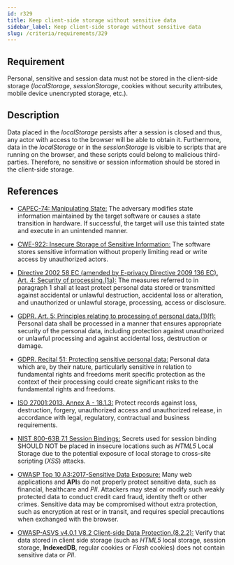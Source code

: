 ```yaml
---
id: r329
title: Keep client-side storage without sensitive data
sidebar_label: Keep client-side storage without sensitive data
slug: /criteria/requirements/329
---
```


## Requirement

Personal, sensitive and session data
must not be stored in the client-side storage
(*localStorage*, *sessionStorage*,
cookies without security attributes,
mobile device unencrypted storage, etc.).

## Description

Data placed in the *localStorage* persists
after a session is closed
and thus,
any actor with access to the browser
will be able to obtain it.
Furthermore,
data in the *localStorage*
or in the *sessionStorage*
is visible to scripts
that are running on the browser,
and these scripts could belong
to malicious third-parties.
Therefore,
no sensitive or session information
should be stored in the client-side storage.

## References

- [CAPEC-74: Manipulating State:](http://capec.mitre.org/data/definitions/74.html)
  The adversary modifies
  state information maintained
  by the target software
  or causes a state transition in hardware.
  If successful,
  the target will use this tainted state
  and execute in an unintended manner.

- [CWE-922: Insecure Storage of Sensitive Information:](https://cwe.mitre.org/data/definitions/922.html)
  The software stores sensitive information
  without properly limiting read
  or write access
  by unauthorized actors.

- [Directive 2002 58 EC (amended by E-privacy Directive 2009 136 EC). Art. 4:
  Security of processing.(1a):](https://eur-lex.europa.eu/legal-content/EN/TXT/PDF/?uri=CELEX:02002L0058-20091219)
  The measures referred to
  in paragraph 1 shall at least protect
  personal data stored or transmitted
  against accidental or unlawful destruction,
  accidental loss or alteration,
  and unauthorized or unlawful storage,
  processing, access or disclosure.

- [GDPR. Art. 5: Principles relating to processing of personal data.(1)(f):](https://gdpr-info.eu/art-5-gdpr/)
  Personal data
  shall be processed in a manner
  that ensures appropriate security
  of the personal data,
  including protection against
  unauthorized or unlawful processing
  and against accidental loss,
  destruction or damage.

- [GDPR. Recital 51: Protecting sensitive personal data:](https://gdpr-info.eu/recitals/no-51/)
  Personal data which are,
  by their nature,
  particularly sensitive in relation to
  fundamental rights and freedoms
  merit specific protection
  as the context of their processing
  could create significant risks
  to the fundamental rights
  and freedoms.

- [ISO 27001:2013. Annex A - 18.1.3:](https://www.iso.org/obp/ui/#iso:std:54534:en)
  Protect records against loss,
  destruction, forgery,
  unauthorized access
  and unauthorized release,
  in accordance with legal,
  regulatory, contractual
  and business requirements.

- [NIST 800-63B 7.1 Session Bindings:](https://pages.nist.gov/800-63-3/sp800-63b.html)
  Secrets used for session binding
  SHOULD NOT be placed in insecure locations
  such as *HTML5* Local Storage
  due to the potential exposure
  of local storage to cross-site scripting (*XSS*) attacks.

- [OWASP Top 10 A3:2017-Sensitive Data Exposure:](https://owasp.org/www-project-top-ten/OWASP_Top_Ten_2017/Top_10-2017_A3-Sensitive_Data_Exposure)
  Many web applications and **API**s
  do not properly protect sensitive data,
  such as financial,
  healthcare and *PII*.
  Attackers may steal
  or modify such weakly protected data
  to conduct credit card fraud,
  identity theft or other crimes.
  Sensitive data may be compromised
  without extra protection,
  such as encryption at rest
  or in transit,
  and requires special precautions
  when exchanged with the browser.

- [OWASP-ASVS v4.0.1 V8.2 Client-side Data Protection.(8.2.2):](https://owasp.org/www-pdf-archive/OWASP_Application_Security_Verification_Standard_4.0-en.pdf)
  Verify that data stored
  in client side storage (such as *HTML5* local storage,
  session storage, **IndexedDB**,
  regular cookies or *Flash* cookies)
  does not contain sensitive data or *PII*.
